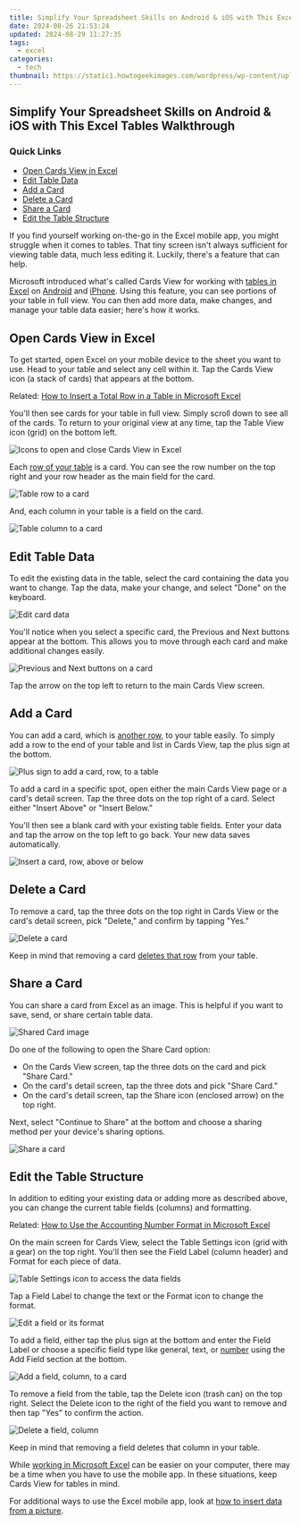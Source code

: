 ```yaml
---
title: Simplify Your Spreadsheet Skills on Android & iOS with This Excel Tables Walkthrough
date: 2024-08-26 21:53:24
updated: 2024-08-29 11:27:35
tags:
  - excel
categories:
  - tech
thumbnail: https://static1.howtogeekimages.com/wordpress/wp-content/uploads/2022/08/shutterstock_1397200463.jpg
---
```


## Simplify Your Spreadsheet Skills on Android & iOS with This Excel Tables Walkthrough

### Quick Links

* [Open Cards View in Excel](https://extra-support.techidaily.com/in-2024-laugh-out-loud-a-step-by-step-meme-building/)
* [Edit Table Data](https://screen-mirroring-recording.techidaily.com/new-in-2024-taking-screenshots-on-chromebook-4-methods/)
* [Add a Card](https://fox-blue.techidaily.com/2024-approved-masterclass-review-top-tier-professional-cameras-spin-full-circle-2023/)
* [Delete a Card](https://location-fake.techidaily.com/a-detailed-vpna-fake-gps-location-free-review-on-itel-p55plus-drfone-by-drfone-virtual-android/)
* [Share a Card](https://windows11.techidaily.com/windows-driver-upgrade-modernizing-audio-compatibility/)
* [Edit the Table Structure](https://screen-recording.techidaily.com/ace-ios-selection-of-best-psp-emulators-for-2024/)

 If you find yourself working on-the-go in the Excel mobile app, you might struggle when it comes to tables. That tiny screen isn't always sufficient for viewing table data, much less editing it. Luckily, there's a feature that can help.

 Microsoft introduced what's called Cards View for working with [tables in Excel](https://instagram-videos.techidaily.com/updated-2024-approved-how-to-convert-your-best-videography-into-melodic-mp3s-insta/) on [Android](https://www.anrdoezrs.net/links/3607085/type/dlg/sid/UUhtgUeUpU204789/https://play.google.com/store/apps/details?id=com.microsoft.office.excel&hl=en%5FUS&gl=US) and [iPhone](https://apps.apple.com/us/app/microsoft-excel/id586683407). Using this feature, you can see portions of your table in full view. You can then add more data, make changes, and manage your table data easier; here's how it works.

##  Open Cards View in Excel

 To get started, open Excel on your mobile device to the sheet you want to use. Head to your table and select any cell within it. Tap the Cards View icon (a stack of cards) that appears at the bottom.

Related: [How to Insert a Total Row in a Table in Microsoft Excel](https://howto.techidaily.com/android-screen-stuck-general-samsung-galaxy-s23-ultra-partly-screen-unresponsive-drfone-by-drfone-fix-android-problems-fix-android-problems/) 

 You'll then see cards for your table in full view. Simply scroll down to see all of the cards. To return to your original view at any time, tap the Table View icon (grid) on the bottom left.

![Icons to open and close Cards View in Excel](https://static1.howtogeekimages.com/wordpress/wp-content/uploads/2022/08/OpenCloseCardsView-ExcelMobileTableCardsView.png) 

 Each [row of your table](https://howto.techidaily.com/android-screen-stuck-general-samsung-galaxy-s23-ultra-partly-screen-unresponsive-drfone-by-drfone-fix-android-problems-fix-android-problems/) is a card. You can see the row number on the top right and your row header as the main field for the card.

![Table row to a card](https://static1.howtogeekimages.com/wordpress/wp-content/uploads/2022/08/RowToCard-ExcelMobileTableCardsView.png) 

 And, each column in your table is a field on the card.

![Table column to a card](https://static1.howtogeekimages.com/wordpress/wp-content/uploads/2022/08/ColumnToCard-ExcelMobileTableCardsView.png) 

##  Edit Table Data

 To edit the existing data in the table, select the card containing the data you want to change. Tap the data, make your change, and select "Done" on the keyboard.

![Edit card data](https://static1.howtogeekimages.com/wordpress/wp-content/uploads/2022/08/EditCardData-ExcelMobileTableCardsView.png) 

 You'll notice when you select a specific card, the Previous and Next buttons appear at the bottom. This allows you to move through each card and make additional changes easily.

![Previous and Next buttons on a card](https://static1.howtogeekimages.com/wordpress/wp-content/uploads/2022/08/PreviousNext-ExcelMobileTableCardsView.png) 

 Tap the arrow on the top left to return to the main Cards View screen.

##  Add a Card

 You can add a card, which is [another row](https://fox-glue.techidaily.com/2024-approved-the-ultimate-guide-to-top-online-tools-for-perfecting-your-video-subtitles/), to your table easily. To simply add a row to the end of your table and list in Cards View, tap the plus sign at the bottom.

![Plus sign to add a card, row, to a table](https://static1.howtogeekimages.com/wordpress/wp-content/uploads/2022/08/AddCardBottom-ExcelMobileTableCardsView.png) 

 To add a card in a specific spot, open either the main Cards View page or a card's detail screen. Tap the three dots on the top right of a card. Select either "Insert Above" or "Insert Below."

 You'll then see a blank card with your existing table fields. Enter your data and tap the arrow on the top left to go back. Your new data saves automatically.

![Insert a card, row, above or below](https://static1.howtogeekimages.com/wordpress/wp-content/uploads/2022/08/InsertCardAboveBelow-ExcelMobileTableCardsView.png) 

##  Delete a Card

 To remove a card, tap the three dots on the top right in Cards View or the card's detail screen, pick "Delete," and confirm by tapping "Yes."

![Delete a card](https://static1.howtogeekimages.com/wordpress/wp-content/uploads/2022/08/DeleteCard-ExcelMobileTableCardsView.png) 

 Keep in mind that removing a card [deletes that row](https://facebook-video-recording.techidaily.com/how-to-maximize-revenue-the-secret-of-fb-animation-campaigns/) from your table.

##  Share a Card

 You can share a card from Excel as an image. This is helpful if you want to save, send, or share certain table data. 

![Shared Card image](https://static1.howtogeekimages.com/wordpress/wp-content/uploads/2022/08/SharedCardImage-ExcelMobileTableCardsView.png) 

 Do one of the following to open the Share Card option:

* On the Cards View screen, tap the three dots on the card and pick "Share Card."
* On the card's detail screen, tap the three dots and pick "Share Card."
* On the card's detail screen, tap the Share icon (enclosed arrow) on the top right.

 Next, select "Continue to Share" at the bottom and choose a sharing method per your device's sharing options.

![Share a card](https://static1.howtogeekimages.com/wordpress/wp-content/uploads/2022/08/ShareCard-ExcelMobileTableCardsView.png) 

##  Edit the Table Structure 

 In addition to editing your existing data or adding more as described above, you can change the current table fields (columns) and formatting.

Related: [How to Use the Accounting Number Format in Microsoft Excel](https://android-location-track.techidaily.com/in-2024-top-5-tracking-apps-to-track-xiaomi-redmi-12-5g-without-them-knowing-drfone-by-drfone-virtual-android/) 

 On the main screen for Cards View, select the Table Settings icon (grid with a gear) on the top right. You'll then see the Field Label (column header) and Format for each piece of data.

![Table Settings icon to access the data fields](https://static1.howtogeekimages.com/wordpress/wp-content/uploads/2022/08/TableFields-ExcelMobileTableCardsView.png) 

 Tap a Field Label to change the text or the Format icon to change the format.

![Edit a field or its format](https://static1.howtogeekimages.com/wordpress/wp-content/uploads/2022/08/EditFormatField-ExcelMobileTableCardsView.png) 

 To add a field, either tap the plus sign at the bottom and enter the Field Label or choose a specific field type like general, text, or [number](https://android-location-track.techidaily.com/in-2024-top-5-tracking-apps-to-track-xiaomi-redmi-12-5g-without-them-knowing-drfone-by-drfone-virtual-android/) using the Add Field section at the bottom.

![Add a field, column, to a card](https://static1.howtogeekimages.com/wordpress/wp-content/uploads/2022/08/AddField-ExcelMobileTableCardsView.png) 

 To remove a field from the table, tap the Delete icon (trash can) on the top right. Select the Delete icon to the right of the field you want to remove and then tap "Yes" to confirm the action.

![Delete a field, column](https://static1.howtogeekimages.com/wordpress/wp-content/uploads/2022/08/DeleteField-ExcelMobileTableCardsView.png) 

 Keep in mind that removing a field deletes that column in your table.

 While [working in Microsoft Excel](https://location-social.techidaily.com/in-2024-does-find-my-friends-work-on-vivo-s17e-drfone-by-drfone-virtual-android/) can be easier on your computer, there may be a time when you have to use the mobile app. In these situations, keep Cards View for tables in mind.

 For additional ways to use the Excel mobile app, look at [how to insert data from a picture](https://howto.techidaily.com/6-fixes-to-unfortunately-whatsapp-has-stopped-error-popups-on-poco-x6-drfone-by-drfone-fix-android-problems-fix-android-problems/).

<ins class="adsbygoogle"
     style="display:block"
     data-ad-format="autorelaxed"
     data-ad-client="ca-pub-7571918770474297"
     data-ad-slot="1223367746"></ins>



<ins class="adsbygoogle"
     style="display:block"
     data-ad-client="ca-pub-7571918770474297"
     data-ad-slot="8358498916"
     data-ad-format="auto"
     data-full-width-responsive="true"></ins>
